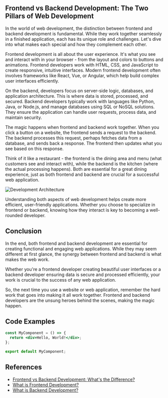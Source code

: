 ## Frontend vs Backend Development: The Two Pillars of Web Development

In the world of web development, the distinction between frontend and backend development is fundamental. While they work together seamlessly in a finished application, each has its unique role and challenges. Let's dive into what makes each special and how they complement each other.

Frontend development is all about the user experience. It's what you see and interact with in your browser - from the layout and colors to buttons and animations. Frontend developers work with HTML, CSS, and JavaScript to create responsive, intuitive interfaces. Modern frontend development often involves frameworks like React, Vue, or Angular, which help build complex user interfaces efficiently.

On the backend, developers focus on server-side logic, databases, and application architecture. This is where data is stored, processed, and secured. Backend developers typically work with languages like Python, Java, or Node.js, and manage databases using SQL or NoSQL solutions. They ensure the application can handle user requests, process data, and maintain security.

The magic happens when frontend and backend work together. When you click a button on a website, the frontend sends a request to the backend. The backend processes this request, perhaps fetches data from a database, and sends back a response. The frontend then updates what you see based on this response.

Think of it like a restaurant - the frontend is the dining area and menu (what customers see and interact with), while the backend is the kitchen (where the actual processing happens). Both are essential for a great dining experience, just as both frontend and backend are crucial for a successful web application.

![Development Architecture](/images/blog/architecture.png)

Understanding both aspects of web development helps create more efficient, user-friendly applications. Whether you choose to specialize in frontend or backend, knowing how they interact is key to becoming a well-rounded developer.

## Conclusion

In the end, both frontend and backend development are essential for creating functional and engaging web applications. While they may seem different at first glance, the synergy between frontend and backend is what makes the web work.

Whether you're a frontend developer creating beautiful user interfaces or a backend developer ensuring data is secure and processed efficiently, your work is crucial to the success of any web application.

So, the next time you use a website or web application, remember the hard work that goes into making it all work together. Frontend and backend developers are the unsung heroes behind the scenes, making the magic happen.

## Code Examples

```jsx
const MyComponent = () => {
  return <div>Hello, World!</div>;
};

export default MyComponent;
```

## References

- [Frontend vs Backend Development: What's the Difference?](https://www.freecodecamp.org/news/frontend-vs-backend-development/)
- [What is Frontend Development?](https://www.freecodecamp.org/news/what-is-frontend-development/)
- [What is Backend Development?](https://www.freecodecamp.org/news/what-is-backend-development/)
